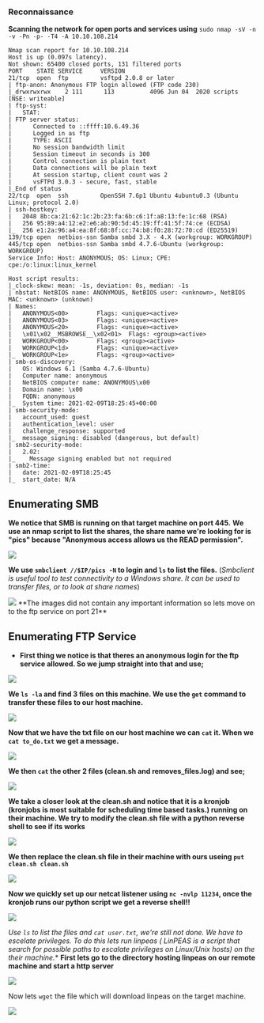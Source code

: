 
### Reconnaissance

**Scanning the network for open ports and services using** `sudo nmap -sV -n -v -Pn -p- -T4 -A 10.10.108.214`

````
Nmap scan report for 10.10.108.214
Host is up (0.097s latency).
Not shown: 65400 closed ports, 131 filtered ports
PORT    STATE SERVICE     VERSION
21/tcp  open  ftp         vsftpd 2.0.8 or later
| ftp-anon: Anonymous FTP login allowed (FTP code 230)
|_drwxrwxrwx    2 111      113          4096 Jun 04  2020 scripts [NSE: writeable]
| ftp-syst: 
|   STAT: 
| FTP server status:
|      Connected to ::ffff:10.6.49.36
|      Logged in as ftp
|      TYPE: ASCII
|      No session bandwidth limit
|      Session timeout in seconds is 300
|      Control connection is plain text
|      Data connections will be plain text
|      At session startup, client count was 2
|      vsFTPd 3.0.3 - secure, fast, stable
|_End of status
22/tcp  open  ssh         OpenSSH 7.6p1 Ubuntu 4ubuntu0.3 (Ubuntu Linux; protocol 2.0)
| ssh-hostkey: 
|   2048 8b:ca:21:62:1c:2b:23:fa:6b:c6:1f:a8:13:fe:1c:68 (RSA)
|   256 95:89:a4:12:e2:e6:ab:90:5d:45:19:ff:41:5f:74:ce (ECDSA)
|_  256 e1:2a:96:a4:ea:8f:68:8f:cc:74:b8:f0:28:72:70:cd (ED25519)
139/tcp open  netbios-ssn Samba smbd 3.X - 4.X (workgroup: WORKGROUP)
445/tcp open  netbios-ssn Samba smbd 4.7.6-Ubuntu (workgroup: WORKGROUP)
Service Info: Host: ANONYMOUS; OS: Linux; CPE: cpe:/o:linux:linux_kernel

Host script results:
|_clock-skew: mean: -1s, deviation: 0s, median: -1s
| nbstat: NetBIOS name: ANONYMOUS, NetBIOS user: <unknown>, NetBIOS MAC: <unknown> (unknown)
| Names:
|   ANONYMOUS<00>        Flags: <unique><active>
|   ANONYMOUS<03>        Flags: <unique><active>
|   ANONYMOUS<20>        Flags: <unique><active>
|   \x01\x02__MSBROWSE__\x02<01>  Flags: <group><active>
|   WORKGROUP<00>        Flags: <group><active>
|   WORKGROUP<1d>        Flags: <unique><active>
|_  WORKGROUP<1e>        Flags: <group><active>
| smb-os-discovery: 
|   OS: Windows 6.1 (Samba 4.7.6-Ubuntu)
|   Computer name: anonymous
|   NetBIOS computer name: ANONYMOUS\x00
|   Domain name: \x00
|   FQDN: anonymous
|_  System time: 2021-02-09T18:25:45+00:00
| smb-security-mode: 
|   account_used: guest
|   authentication_level: user
|   challenge_response: supported
|_  message_signing: disabled (dangerous, but default)
| smb2-security-mode: 
|   2.02: 
|_    Message signing enabled but not required
| smb2-time: 
|   date: 2021-02-09T18:25:45
|_  start_date: N/A

````

## Enumerating SMB

**We notice that SMB is running on that target machine on port 445.**
**We use an nmap script to list the shares, the share name we're looking for is "pics" because "Anonymous access allows us the READ permission".**

<img src="images/smbpics.png">

**We use `smbclient //$IP/pics -N` to login and `ls` to list the files.** 
(*Smbclient is useful tool to test connectivity to a Windows share. It can be used to transfer files, or to look at share names*)

<img src="images/smbclient.png">
**The images did not contain any important information so lets move on to the ftp service on port 21**




## Enumerating FTP Service

- **First thing we notice is that theres an anonymous login for the ftp service allowed. So we jump straight into that and use;**

<img src="images/ftp.png">

**We `ls -la` and find 3 files on this machine. We use the `get` command to transfer these files to our host machine.**

<img src="images/ftpfiles.png">

**Now that we have the txt file on our host machine we can `cat` it. When we `cat to_do.txt` we get a message.**

<img src="images/todotxt.png">

**We then `cat` the other 2 files (clean.sh and removes_files.log) and see;**

<img src="images/otherfiles.png">

**We take a closer look at the clean.sh and notice that it is a kronjob (kronjobs is most suitable for scheduling time based tasks.) running on their machine. We try to modify the clean.sh file with a python reverse shell to see if its works**

<img src="images/bash.png">

**We then replace the clean.sh file in their machine with ours useing `put clean.sh clean.sh`**

<img src="images/replace.png">

**Now we quickly set up our netcat listener using `nc -nvlp 11234`, once the kronjob runs our python script we get a reverse shell!!**

<img src="images/reverse.png">

**Use `ls` to list the files and `cat user.txt`, we're still not done. We have to escelate privileges. To do this lets run linpeas ( LinPEAS is a script that search for possible paths to escalate privileges on Linux/Unix* hosts) on the their machine.**
**First lets go to the directory hosting linpeas on our remote machine and start a http server**

<img src="images/linpeas.png">

Now lets `wget` the file which will download linpeas on the target machine.

<img src="images/wget.png">














   




















